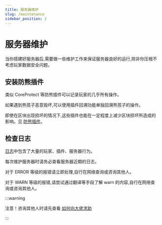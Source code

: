 ```yaml
---
title: 服务器维护
slug: /maintenance
sidebar_position: 2
---
```


# 服务器维护

当你搭建好服务器后,需要做一些维护工作来保证服务器良好的运行,除非你压根不考虑玩家数据安全问题。

## 安装防熊插件

类似 CoreProtect 等防熊插件可以记录玩家的几乎所有操作。

如果遇到熊孩子恶意毁坏,可以使用插件回溯功能单独回溯熊孩子的操作。

即使在区块出现损坏的情况下,这些插件也能在一定程度上减少区块损坏所造成的影响。见 [防熊插件](https://yizhan.wiki/NitWikit/Java/AntiGrief)。

## 检查日志

[日志](/docs/start/basic/basic.md)中包含了大量的玩家、插件、服务器行为。

每次维护服务器时请务必查看服务器近期的日志。

对于 ERROR 等级的报错请立即处理,自行在网络查询或咨询其他人。

对于 WARN 等级的报错,请尝试通过翻译等手段了解 warn 的内容,自行在网络查询或咨询其他人。

:::warning

注意！咨询其他人时请先查看 [如何向大佬求助](/docs/start/ask-for-help.md)

:::
